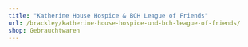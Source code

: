 ```yaml
---
title: "Katherine House Hospice & BCH League of Friends"
url: /brackley/katherine-house-hospice-und-bch-league-of-friends/
shop: Gebrauchtwaren
---
```

